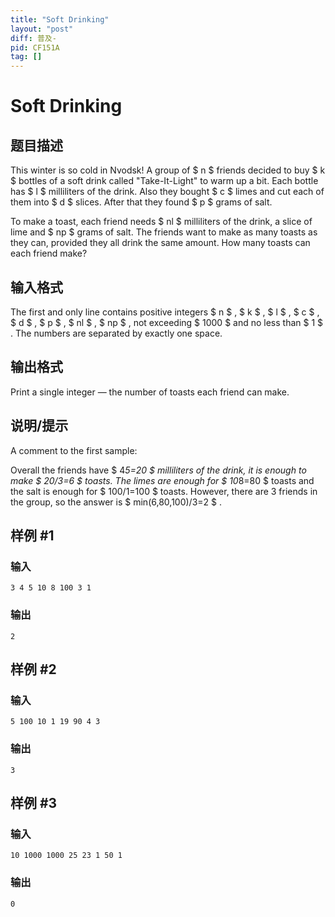 ```yaml
---
title: "Soft Drinking"
layout: "post"
diff: 普及-
pid: CF151A
tag: []
---
```


# Soft Drinking

## 题目描述

This winter is so cold in Nvodsk! A group of $ n $ friends decided to buy $ k $ bottles of a soft drink called "Take-It-Light" to warm up a bit. Each bottle has $ l $ milliliters of the drink. Also they bought $ c $ limes and cut each of them into $ d $ slices. After that they found $ p $ grams of salt.

To make a toast, each friend needs $ nl $ milliliters of the drink, a slice of lime and $ np $ grams of salt. The friends want to make as many toasts as they can, provided they all drink the same amount. How many toasts can each friend make?

## 输入格式

The first and only line contains positive integers $ n $ , $ k $ , $ l $ , $ c $ , $ d $ , $ p $ , $ nl $ , $ np $ , not exceeding $ 1000 $ and no less than $ 1 $ . The numbers are separated by exactly one space.

## 输出格式

Print a single integer — the number of toasts each friend can make.

## 说明/提示

A comment to the first sample:

Overall the friends have $ 4*5=20 $ milliliters of the drink, it is enough to make $ 20/3=6 $ toasts. The limes are enough for $ 10*8=80 $ toasts and the salt is enough for $ 100/1=100 $ toasts. However, there are 3 friends in the group, so the answer is $ min(6,80,100)/3=2 $ .

## 样例 #1

### 输入

```
3 4 5 10 8 100 3 1

```

### 输出

```
2

```

## 样例 #2

### 输入

```
5 100 10 1 19 90 4 3

```

### 输出

```
3

```

## 样例 #3

### 输入

```
10 1000 1000 25 23 1 50 1

```

### 输出

```
0

```

